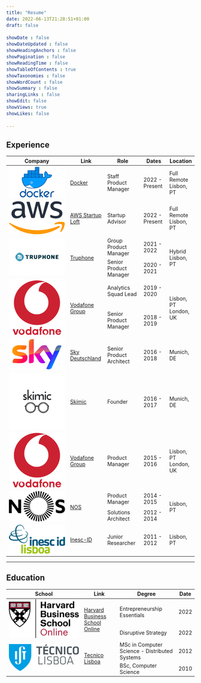```yaml
---
title: "Resume"
date: 2022-06-13T21:28:51+01:00
draft: false

showDate : false
showDateUpdated : false
showHeadingAnchors : false
showPagination : false
showReadingTime : false
showTableOfContents : true
showTaxonomies : false 
showWordCount : false
showSummary : false
sharingLinks : false
showEdit: false
showViews: true
showLikes: false

---
```


## Experience

<table>
    <thead>
        <tr>
            <th>Company</th>
            <th>Link</th>
            <th>Role</th>
            <th>Dates</th>
            <th>Location</th>
        </tr>
    </thead>
    <tbody>
        <tr>
            <td><img class="customEntitityLogo" src="docker.png"/></td>
            <td><a href="https://www.docker.com/" target="_blank">Docker</a></td>
            <td>Staff Product Manager</td>
            <td>2022 - Present</td>
            <td>Full Remote </br> Lisbon, PT</td>
        </tr>
        <tr>
            <td><img class="customEntitityLogo" src="aws.png"/></td>
            <td><a href="https://aws-startup-lofts.com/emea" target="_blank">AWS Startup Loft</a></td>
            <td>Startup Advisor</td>
            <td>2022 - Present</td>
            <td>Full Remote </br> Lisbon, PT</td>
        </tr>
        <tr>
            <td rowspan=2><img class="customEntitityLogo" src="truphone.png"/></td>
            <td rowspan=2><a href="https://www.truphone.com/" target="_blank">Truphone</a></td>
            <td>Group Product Manager</td>
            <td>2021 - 2022</td>
            <td rowspan=2>Hybrid </br> Lisbon, PT</td>
        </tr>
        <tr>
            <td>Senior Product Manager</td>
            <td>2020 - 2021</td>
        </tr>
        <tr>
            <td rowspan=2><img class="customEntitityLogo" src="vodafone.png"/></td>
            <td rowspan=2><a href="https://www.vodafone.com/" target="_blank">Vodafone Group</a></td>
            <td>Analytics Squad Lead </td>
            <td>2019 - 2020</td>
            <td rowspan=2>Lisbon, PT </br> London, UK</td>
        </tr>
        <tr>
            <td>Senior Product Manager</td>
            <td>2018 - 2019</td>
        </tr>
        <tr>
            <td><img class="customEntitityLogo" src="sky.png"/></td>
            <td><a href="https://www.sky.de/" target="_blank">Sky Deutschland</a></td>
            <td>Senior Product Architect</td>
            <td>2016 - 2018</td>
            <td>Munich, DE</td>
        </tr>
        <tr>
            <td><img class="customEntitityLogo" src="skimic.png"/></td>
            <td><a href="https://skimic.com" target="_blank">Skimic</a> </td>
            <td>Founder</td>
            <td>2016 - 2017</td>
            <td>Munich, DE</td>
        </tr>
        <tr>
            <td><img class="customEntitityLogo" src="vodafone.png"/></td>
            <td><a href="https://www.vodafone.com/" target="_blank">Vodafone Group</a></td>
            <td>Product Manager</td>
            <td>2015 - 2016</td>
            <td>Lisbon, PT</br>London, UK</td>
        </tr>
         <tr>
            <td rowspan=2><img class="customEntitityLogo" src="nos.png"/></td>
            <td rowspan=2><a href="https://www.nos.pt" target="_blank">NOS</a></td>
            <td>Product Manager</td>
            <td>2014 - 2015</td>
            <td rowspan=2>Lisbon, PT</td>
        </tr>
         <tr>
            <td>Solutions Architect</td>
            <td>2012 - 2014</td>
        </tr>
         <tr>
            <td><img class="customEntitityLogo" src="inesc.png"/></td>
            <td><a href="https://www.inesc-id.pt/" target="_blank">Inesc-ID</a></td>
            <td>Junior Researcher</td>
            <td>2011 - 2012</td>
            <td>Lisbon, PT</td>
        </tr>
    </tbody>
</table>

---

## Education

<table>
    <thead>
        <tr>
            <th>School</th>
            <th>Link</th>
            <th>Degree</th>
            <th>Date</th>
        </tr>
    </thead>
    <tbody>
        <tr>
            <td rowspan=2><img class="customEntitityLogo" src="hbs.svg"/></td>
            <td rowspan=2><a href="https://online.hbs.edu/" target="_blank">Harvard Business School Online</a></td>
            <td>Entrepreneurship Essentials</td>
            <td>2022</td>
        </tr>
        <tr>
            <td>Disruptive Strategy</td>
            <td>2022</td>
        </tr>
        <tr>
            <td rowspan=2><img class="customEntitityLogo" src="ist.png"/></td>
            <td rowspan=2><a href="https://tecnico.ulisboa.pt/en/" target="_blank">Tecnico Lisboa</a></td>
            <td>MSc in Computer Science - Distributed Systems</td>
            <td>2012</td>
        </tr>
        <tr>
            <td>BSc, Computer Science</td>
            <td>2010</td>
        </tr>
    </tbody>
</table>
